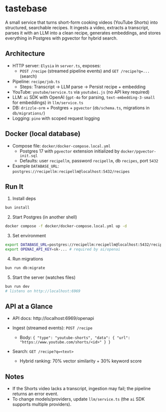 # tastebase

A small service that turns short-form cooking videos (YouTube Shorts) into structured, searchable recipes. It ingests a video, extracts a transcript, parses it with an LLM into a clean recipe, generates embeddings, and stores everything in Postgres with pgvector for hybrid search.

## Architecture

- HTTP server: `Elysia` in `server.ts`, exposes:
  - `POST /recipe` (streamed pipeline events) and `GET /recipe?q=...` (search)
- Pipeline: `recipe/job.ts`
  - Steps: Transcript → LLM parse → Persist recipe + embedding
- YouTube: `youtube/service.ts` via `youtubei.js` (no API key required)
- LLM: `ai` SDK with OpenAI (`gpt-4o` for parsing, `text-embedding-3-small` for embeddings) in `llm/service.ts`
- DB: `drizzle-orm` + Postgres + `pgvector` (`db/schema.ts`, migrations in `db/migrations/`)
- Logging: `pino` with scoped request logging

## Docker (local database)

- Compose file: `docker/docker-compose.local.yml`
  - Postgres 17 with `pgvector` extension initialized by `docker/pgvector-init.sql`
  - Defaults: user `recipellm`, password `recipellm`, db `recipes`, port `5432`
- Example `DATABASE_URL`: `postgres://recipellm:recipellm@localhost:5432/recipes`

## Run It

1. Install deps

```bash
bun install
```

2. Start Postgres (in another shell)

```bash
docker compose -f docker/docker-compose.local.yml up -d
```

3. Set environment

```bash
export DATABASE_URL=postgres://recipellm:recipellm@localhost:5432/recipes
export OPENAI_API_KEY=sk-... # required by ai/openai
```

4. Run migrations

```bash
bun run db:migrate
```

5. Start the server (watches files)

```bash
bun run dev
# listens on http://localhost:6969
```

## API at a Glance

- API docs: http://localhost:6969/openapi

- Ingest (streamed events): `POST /recipe`
  - Body: `{ "type": "youtube-shorts", "data": { "url": "https://www.youtube.com/shorts/<id>" } }`
- Search: `GET /recipe?q=<text>`
  - Hybrid ranking: 70% vector similarity + 30% keyword score

## Notes

- If the Shorts video lacks a transcript, ingestion may fail; the pipeline returns an error event.
- To change models/providers, update `llm/service.ts` (the `ai` SDK supports multiple providers).
